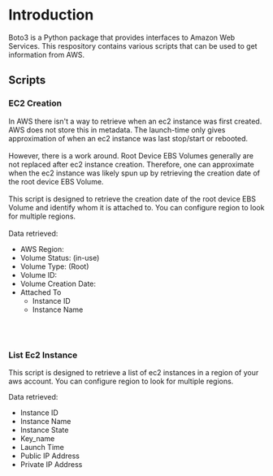 # Introduction
Boto3 is a Python package that provides interfaces to Amazon Web Services. This respository contains various scripts that can be used to get information from AWS.

## Scripts

### EC2 Creation
In AWS there isn't a way to retrieve when an ec2 instance was first created. AWS does not store this in metadata. The launch-time only gives approximation of when an ec2 instance was last stop/start or rebooted. 
<br><br>
However, there is a work around. Root Device EBS Volumes generally are not replaced after ec2 instance creation. Therefore, one can approximate when the ec2 instance was likely spun up by retrieving the creation date of the root device EBS Volume.
<br>
<br>
This script is designed to retrieve the creation date of the root device EBS Volume and identify whom it is attached to. You can configure region to look for multiple regions.
<br>
<br>
Data retrieved:
- AWS Region:
- Volume Status: (in-use)
- Volume Type: (Root)
- Volume ID:
- Volume Creation Date:
- Attached To
    - Instance ID
    - Instance Name

<br>
<br>

### List Ec2 Instance
This script is designed to retrieve a list of ec2 instances in a region of your aws account. You can configure region to look for multiple regions.

Data retrieved:
- Instance ID
- Instance Name
- Instance State
- Key_name
- Launch Time
- Public IP Address
- Private IP Address
